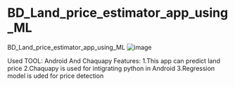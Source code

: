 # BD_Land_price_estimator_app_using_ML
BD_Land_price_estimator_app_using_ML
![image](https://user-images.githubusercontent.com/55844514/199513316-90c61792-8eaa-4a4e-9030-724844681cc9.png)


Used TOOL: Android And Chaquapy
Features:
1.This app can predict land price
2.Chaquapy is used for intigrating python in Android
3.Regression model is uded for price detection
